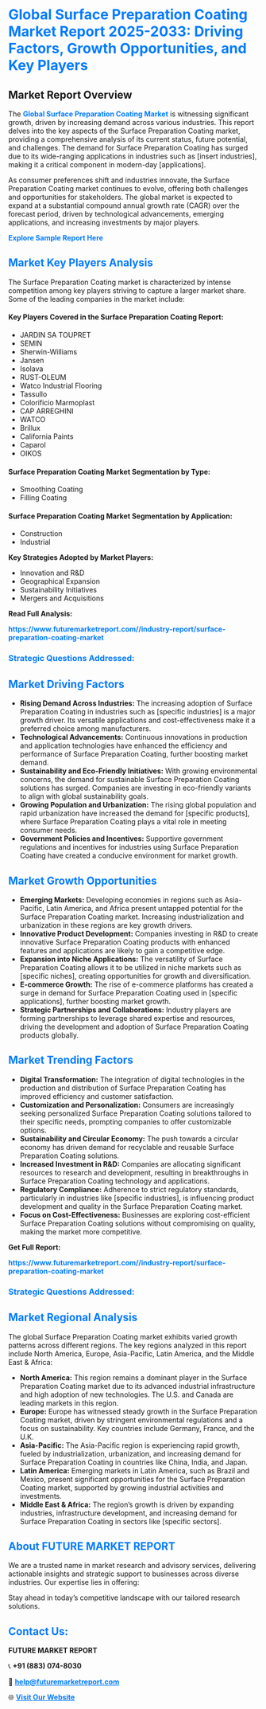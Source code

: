 <h1 style="color: #007BFF;">Global Surface Preparation Coating Market Report 2025-2033: Driving Factors, Growth Opportunities, and Key Players</h1>

<section id="overview">
<h2>Market Report Overview</h2>
<p>The <a href="https://www.futuremarketreport.com//industry-report/surface-preparation-coating-market" style="color: #007BFF; text-decoration: none;"><strong>Global Surface Preparation Coating Market</strong></a> is witnessing significant growth, driven by increasing demand across various industries. This report delves into the key aspects of the Surface Preparation Coating market, providing a comprehensive analysis of its current status, future potential, and challenges. The demand for Surface Preparation Coating has surged due to its wide-ranging applications in industries such as [insert industries], making it a critical component in modern-day [applications].</p>
<p>As consumer preferences shift and industries innovate, the Surface Preparation Coating market continues to evolve, offering both challenges and opportunities for stakeholders. The global market is expected to expand at a substantial compound annual growth rate (CAGR) over the forecast period, driven by technological advancements, emerging applications, and increasing investments by major players.</p>
</section>

<section id="overview">
<p><a href="https://www.futuremarketreport.com//request-sample/reportId=83097" style="color: #007BFF; text-decoration: none;"><strong>Explore Sample Report Here</strong></a></p>
</section>

<section id="key-players">
<h2 style="color: #007BFF;">Market Key Players Analysis</h2>
<p>The Surface Preparation Coating market is characterized by intense competition among key players striving to capture a larger market share. Some of the leading companies in the market include:</p>
<h4>Key Players Covered in the Surface Preparation Coating Report:</h4>
<ul><li>JARDIN SA TOUPRET</li><li>SEMIN</li><li>Sherwin-Williams</li><li>Jansen</li><li>Isolava</li><li>RUST-OLEUM</li><li>Watco Industrial Flooring</li><li>Tassullo</li><li>Colorificio Marmoplast</li><li>CAP ARREGHINI</li><li>WATCO</li><li>Brillux</li><li>California Paints</li><li>Caparol</li><li>OIKOS</li></ul>
<h4>Surface Preparation Coating Market Segmentation by Type:</h4>
<ul><li>Smoothing Coating</li><li>Filling Coating</li></ul>

<h4>Surface Preparation Coating Market Segmentation by Application:</h4>
<ul><li>Construction</li><li>Industrial</li></ul>
<p><strong>Key Strategies Adopted by Market Players:</strong></p>
<ul>
<li>Innovation and R&D</li>
<li>Geographical Expansion</li>
<li>Sustainability Initiatives</li>
<li>Mergers and Acquisitions</li>
</ul>
</section>

<section>
<p><strong>Read Full Analysis: </strong></p><a href="https://www.futuremarketreport.com//industry-report/surface-preparation-coating-market" style="color: #007BFF; text-decoration: none;"><strong>https://www.futuremarketreport.com//industry-report/surface-preparation-coating-market</strong></a>
<h3 style="color: #007BFF;">Strategic Questions Addressed:</h3>
</section>

<section id="driving-factors">
<h2 style="color: #007BFF;">Market Driving Factors</h2>
<ul>
<li><strong>Rising Demand Across Industries:</strong> The increasing adoption of Surface Preparation Coating in industries such as [specific industries] is a major growth driver. Its versatile applications and cost-effectiveness make it a preferred choice among manufacturers.</li>
<li><strong>Technological Advancements:</strong> Continuous innovations in production and application technologies have enhanced the efficiency and performance of Surface Preparation Coating, further boosting market demand.</li>
<li><strong>Sustainability and Eco-Friendly Initiatives:</strong> With growing environmental concerns, the demand for sustainable Surface Preparation Coating solutions has surged. Companies are investing in eco-friendly variants to align with global sustainability goals.</li>
<li><strong>Growing Population and Urbanization:</strong> The rising global population and rapid urbanization have increased the demand for [specific products], where Surface Preparation Coating plays a vital role in meeting consumer needs.</li>
<li><strong>Government Policies and Incentives:</strong> Supportive government regulations and incentives for industries using Surface Preparation Coating have created a conducive environment for market growth.</li>
</ul>
</section>

<section id="growth-opportunities">
<h2 style="color: #007BFF;">Market Growth Opportunities</h2>
<ul>
<li><strong>Emerging Markets:</strong> Developing economies in regions such as Asia-Pacific, Latin America, and Africa present untapped potential for the Surface Preparation Coating market. Increasing industrialization and urbanization in these regions are key growth drivers.</li>
<li><strong>Innovative Product Development:</strong> Companies investing in R&D to create innovative Surface Preparation Coating products with enhanced features and applications are likely to gain a competitive edge.</li>
<li><strong>Expansion into Niche Applications:</strong> The versatility of Surface Preparation Coating allows it to be utilized in niche markets such as [specific niches], creating opportunities for growth and diversification.</li>
<li><strong>E-commerce Growth:</strong> The rise of e-commerce platforms has created a surge in demand for Surface Preparation Coating used in [specific applications], further boosting market growth.</li>
<li><strong>Strategic Partnerships and Collaborations:</strong> Industry players are forming partnerships to leverage shared expertise and resources, driving the development and adoption of Surface Preparation Coating products globally.</li>
</ul>
</section>

<section id="trending-factors">
<h2 style="color: #007BFF;">Market Trending Factors</h2>
<ul>
<li><strong>Digital Transformation:</strong> The integration of digital technologies in the production and distribution of Surface Preparation Coating has improved efficiency and customer satisfaction.</li>
<li><strong>Customization and Personalization:</strong> Consumers are increasingly seeking personalized Surface Preparation Coating solutions tailored to their specific needs, prompting companies to offer customizable options.</li>
<li><strong>Sustainability and Circular Economy:</strong> The push towards a circular economy has driven demand for recyclable and reusable Surface Preparation Coating solutions.</li>
<li><strong>Increased Investment in R&D:</strong> Companies are allocating significant resources to research and development, resulting in breakthroughs in Surface Preparation Coating technology and applications.</li>
<li><strong>Regulatory Compliance:</strong> Adherence to strict regulatory standards, particularly in industries like [specific industries], is influencing product development and quality in the Surface Preparation Coating market.</li>
<li><strong>Focus on Cost-Effectiveness:</strong> Businesses are exploring cost-efficient Surface Preparation Coating solutions without compromising on quality, making the market more competitive.</li>
</ul>
</section>

<section>
<p><strong>Get Full Report: </strong></p><a href="https://www.futuremarketreport.com//industry-report/surface-preparation-coating-market" style="color: #007BFF; text-decoration: none;"><strong>https://www.futuremarketreport.com//industry-report/surface-preparation-coating-market</strong></a>
<h3 style="color: #007BFF;">Strategic Questions Addressed:</h3>
</section>


<section id="regional-analysis">
<h2 style="color: #007BFF;">Market Regional Analysis</h2>
<p>The global Surface Preparation Coating market exhibits varied growth patterns across different regions. The key regions analyzed in this report include North America, Europe, Asia-Pacific, Latin America, and the Middle East & Africa:</p>
<ul>
<li><strong>North America:</strong> This region remains a dominant player in the Surface Preparation Coating market due to its advanced industrial infrastructure and high adoption of new technologies. The U.S. and Canada are leading markets in this region.</li>
<li><strong>Europe:</strong> Europe has witnessed steady growth in the Surface Preparation Coating market, driven by stringent environmental regulations and a focus on sustainability. Key countries include Germany, France, and the U.K.</li>
<li><strong>Asia-Pacific:</strong> The Asia-Pacific region is experiencing rapid growth, fueled by industrialization, urbanization, and increasing demand for Surface Preparation Coating in countries like China, India, and Japan.</li>
<li><strong>Latin America:</strong> Emerging markets in Latin America, such as Brazil and Mexico, present significant opportunities for the Surface Preparation Coating market, supported by growing industrial activities and investments.</li>
<li><strong>Middle East & Africa:</strong> The region’s growth is driven by expanding industries, infrastructure development, and increasing demand for Surface Preparation Coating in sectors like [specific sectors].</li>
</ul>
</section>

<footer>
<h2 style="color: #007BFF;">About FUTURE MARKET REPORT</h2>
<p>We are a trusted name in market research and advisory services, delivering actionable insights and strategic support to businesses across diverse industries. Our expertise lies in offering:</p>

<p>Stay ahead in today’s competitive landscape with our tailored research solutions.</p>

<h2 style="color: #007BFF;">Contact Us:</h2>
<p><strong>FUTURE MARKET REPORT</strong></p>
<p>📞 <strong>+91 (883) 074-8030</strong></p>
<p>📧 <strong><a href="mailto:help@futuremarketreport.com" style="color: #007BFF;">help@futuremarketreport.com</a></strong></p>
<p>🌐 <strong><a href="https://www.futuremarketreport.com/" style="color: #007BFF;">Visit Our Website</a></strong></p>
</footer>